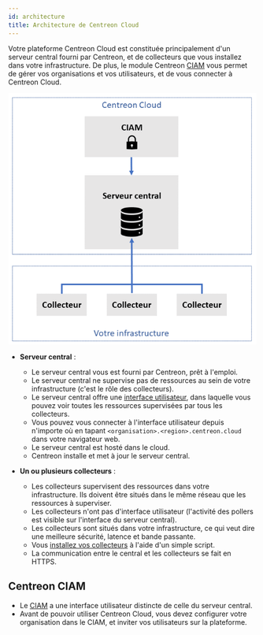 ```yaml
---
id: architecture
title: Architecture de Centreon Cloud
---
```


Votre plateforme Centreon Cloud est constituée principalement d'un serveur central fourni par Centreon, et de collecteurs que vous installez dans votre infrastructure. De plus, le module Centreon [CIAM](../ciam/ciam.md) vous permet de gérer vos organisations et vos utilisateurs, et de vous connecter à Centreon Cloud.

![image](../assets/getting-started/infra3.png)

* **Serveur central** :
  * Le serveur central vous est fourni par Centreon, prêt à l'emploi.
  * Le serveur central ne supervise pas de ressources au sein de votre infrastructure (c'est le rôle des collecteurs).
  * Le serveur central offre une [interface utilisateur](interface.md), dans laquelle vous pouvez voir toutes les ressources supervisées par tous les collecteurs.
  * Vous pouvez vous connecter à l'interface utilisateur depuis n'importe où en tapant `<organisation>.<region>.centreon.cloud` dans votre navigateur web.
  * Le serveur central est hosté dans le cloud.
  * Centreon installe et met à jour le serveur central.

* **Un ou plusieurs collecteurs** :
  * Les collecteurs supervisent des ressources dans votre infrastructure. Ils doivent être situés dans le même réseau que les ressources à superviser.
  * Les collecteurs n'ont pas d'interface utilisateur (l'activité des pollers est visible sur l'interface du serveur central).
  * Les collecteurs sont situés dans votre infrastructure, ce qui veut dire une meilleure sécurité, latence et bande passante.
  * Vous [installez vos collecteurs](../installation/deploy-poller.md) à l'aide d'un simple script.
  * La communication entre le central et les collecteurs se fait en HTTPS.

## Centreon CIAM

* Le [CIAM](../ciam/ciam.md) a une interface utilisateur distincte de celle du serveur central.
* Avant de pouvoir utiliser Centreon Cloud, vous devez configurer votre organisation dans le CIAM, et inviter vos utilisateurs sur la plateforme.
